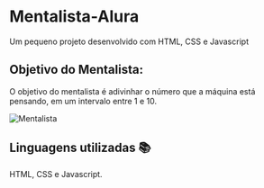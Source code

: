 # Mentalista-Alura
Um pequeno projeto desenvolvido com HTML, CSS e Javascript

## Objetivo do Mentalista:
O objetivo do mentalista é adivinhar o número que a máquina está pensando, em um intervalo entre 1 e 10.

![Mentalista](https://user-images.githubusercontent.com/80080887/217929440-e9170ad5-a89a-4085-83c9-222adbb824ba.png)


## Linguagens utilizadas :books:

HTML, CSS e Javascript.
